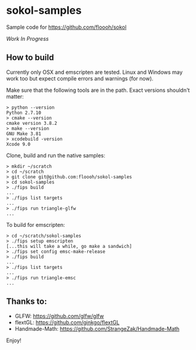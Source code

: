 # sokol-samples
Sample code for https://github.com/floooh/sokol

*Work In Progress*

## How to build

Currently only OSX and emscripten are tested. Linux and Windows may work too
but expect compile errors and warnings (for now).

Make sure that the following tools are in the path. Exact versions shouldn't
matter:
```
> python --version
Python 2.7.10
> cmake --version
cmake version 3.8.2
> make --version
GNU Make 3.81
> xcodebuild -version
Xcode 9.0
```

Clone, build and run the native samples:
```
> mkdir ~/scratch
> cd ~/scratch
> git clone git@github.com:floooh/sokol-samples
> cd sokol-samples
> ./fips build
...
> ./fips list targets
...
> ./fips run triangle-glfw
...
```

To build for emscripten:
```
> cd ~/scratch/sokol-samples
> ./fips setup emscripten
[...this will take a while, go make a sandwich]
> ./fips set config emsc-make-release
> ./fips build
...
> ./fips list targets
...
> ./fips run triangle-emsc
...
```

## Thanks to:

- GLFW: https://github.com/glfw/glfw
- flextGL: https://github.com/ginkgo/flextGL
- Handmade-Math: https://github.com/StrangeZak/Handmade-Math

Enjoy!
